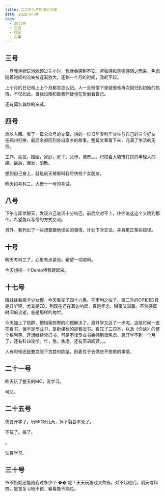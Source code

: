 ```yaml
---
title: 二二年八月的部分记录
date: 2022-8-30
tags:
  - 2022年
  - 生活
  - 校园
  - 心事
---
```


## 三号

一旦我连续玩游戏超过三小时，我就会感到不安。紧张感和背德感随之而来，焦虑随着时间的流失被逐渐放大。还剩一个月的时间，我耗不起。

上个月的日记和上上个月都没怎么记。人一旦懒惰下来就很难再次回归到初始的热情。不仅如此，自我设限和自我怀疑也在折磨着自己。

还有莫名其妙的亲戚。

## 四号

难以入眠。看了一篇公众号的文章，讲的一位13年专科毕业生与自己的三个好友在郑州打拼，最后全都回到各自家乡的故事。整篇文章看下来，充满了生活的无奈。

工作，朋友，婚姻，家庭，房子，父母，城市。。。积攒着大城市打拼的年轻人的痛。最后，爆发，消散。

想到自己身上，就是前天舅舅叫我尽快找个女朋友。

昨天约考科三，大概十一号的考试。

## 八号

下午与国龙聊天，发现自己说话十分结巴。前后文对不上，往往说这这个又跳到那个。希望能以写信的方式交流。

另外，我列出了一些想要跟他谈论的事情，计划下次交谈。并且更正某些错误。

## 十号

明天考科三了，心里有点紧张。希望一切顺利。

今天想把一个Demo博客建起来。

## 十七号

陪妹妹看魔卡少女樱，今天看完了四十六集，在审判之后了。第二季的OP和ED真是好听啊，尤其是ED。到现在还在耳边响起，真是怀念，甜蜜又温馨。不禁感慨时间的流逝，总是那样的匆忙。

今天加上了班群，把档案邮寄的问题解决了，离开学又近了一步呢。这段时间一直在看书，但不是专业书，是新课标的那套旧书。看完了三四本，以及《你读》的整个系列等。还想继续读旧书，可是不读专业书会感到很焦虑。离开学不到一个月了，还有科四没学。忙，急，焦虑。还有英语阅读。。。

人有时候还是要克服下贪婪的欲望，耐着性子去做些不想做的事情。

## 二十一号

昨天玩了整天的MC，没学习。

可恶。

## 二十五号

快要开学了。玩MC好几天，掉下裂谷率死了。

不玩了。操了。

。

认真学习。

## 三十号

爷爷奶奶还能陪我过多少个 �� 呢？天天玩游戏又熬夜，对不起他们。明天考科四，感觉复习地不错，看看能不能过。
